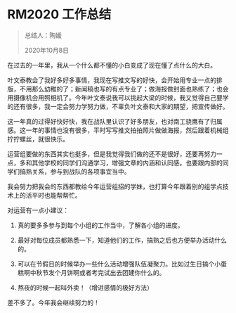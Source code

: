 # RM2020 工作总结

> 总结人：陶媛
>
> 2020年10月8日

在过去的一年里，我从一个什么都不懂的小白变成了现在懂了点什么的大白。

叶文泰教会了我好多好多事情，我现在写推文写的好快，会开始用专业一点的排版，不用那么幼稚的了；新闻稿也写的有点专业了；做海报做封面也熟练了；也会用摄像机会用照相机了。今年叶文泰说我可以挑起大梁的时候，我又觉得自己要学的还有很多，我一定会努力学努力做，不辜负叶文泰和大家的期望，把宣传做好。

这一年真的过得好快好快，我在战队里认识了好多朋友，也对南工骁鹰有了归属感。这一年的事情也没有很多，平时写写推文拍拍照片做做海报，然后跟着机械组拧拧螺丝，就很快乐。

运营组要做的东西其实也挺多，但是我觉得我们做的还不是很好，还要再努力一点，多和其他学校的同学们沟通学习，增强文章的内涵和认同感。也要跟内部的同学们搞熟关系，参与到战队的各项事宜当中。

我会努力把我会的东西都教给今年运营组招的学妹，也打算今年跟着别的组学点技术上的活平时也能帮帮忙。

对运营有一点小建议：

1. 真的要多多参与到每个小组的工作当中，了解各小组的进度。

2. 最好对每位成员都熟悉一下，知道他们的工作，搞熟之后也方便举办活动什么的。

3. 可以在节假日的时候举办一些什么活动增强队伍凝聚力。比如过生日搞个小蛋糕啊中秋节发个月饼啊或者考完试出去团建你什么的。

4. 熬夜的时候一起叫外卖！（增进感情的极好方法）

差不多了。今年我会继续努力的！
